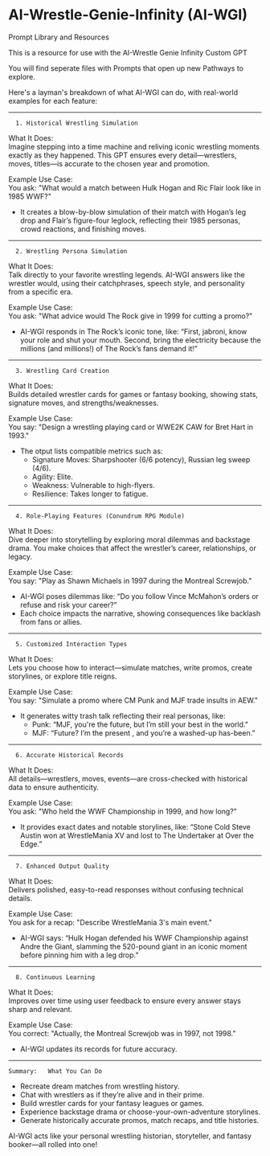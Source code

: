 # AI-Wrestle-Genie-Infinity (AI-WGI)
Prompt Library and Resources

This is a resource for use with the AI-Wrestle Genie Infinity Custom GPT

You will find seperate files with Prompts that open up new Pathways to explore.

Here's a layman's breakdown of what AI-WGI can do, with real-world examples for each feature:

---

      1. Historical Wrestling Simulation  
  What It Does:    
Imagine stepping into a time machine and reliving iconic wrestling moments exactly as they happened. This GPT ensures every detail—wrestlers, moves, titles—is accurate to the chosen year and promotion.  

  Example Use Case:    
You ask:  "What would a match between Hulk Hogan and Ric Flair look like in 1985 WWF?"   
- It creates a blow-by-blow simulation of their match with Hogan’s leg drop and Flair’s figure-four leglock, reflecting their 1985 personas, crowd reactions, and finishing moves.

---

      2. Wrestling Persona Simulation  
  What It Does:    
Talk directly to your favorite wrestling legends. AI-WGI answers like the wrestler would, using their catchphrases, speech style, and personality from a specific era.  

  Example Use Case:    
You ask:  "What advice would The Rock give in 1999 for cutting a promo?"   
- AI-WGI responds in The Rock’s iconic tone, like: “First, jabroni, know your role and shut your mouth. Second, bring the electricity because the millions (and millions!) of The Rock’s fans demand it!”

---

      3. Wrestling Card Creation  
  What It Does:    
Builds detailed wrestler cards for games or fantasy booking, showing stats, signature moves, and strengths/weaknesses.  

  Example Use Case:    
You say:  "Design a wrestling playing card or WWE2K CAW for Bret Hart in 1993."   
- The otput lists compatible metrics such as:  
  -   Signature Moves:   Sharpshooter (6/6 potency), Russian leg sweep (4/6).  
  -   Agility:   Elite.  
  -   Weakness:   Vulnerable to high-flyers.  
  -   Resilience:   Takes longer to fatigue.  

---

      4. Role-Playing Features (Conundrum RPG Module)    
  What It Does:    
Dive deeper into storytelling by exploring moral dilemmas and backstage drama. You make choices that affect the wrestler’s career, relationships, or legacy.  

  Example Use Case:    
You say:  "Play as Shawn Michaels in 1997 during the Montreal Screwjob."   
- AI-WGI poses dilemmas like:  “Do you follow Vince McMahon’s orders or refuse and risk your career?”   
- Each choice impacts the narrative, showing consequences like backlash from fans or allies.

---

      5. Customized Interaction Types  
  What It Does:    
Lets you choose how to interact—simulate matches, write promos, create storylines, or explore title reigns.  

  Example Use Case:    
You say:  "Simulate a promo where CM Punk and MJF trade insults in AEW."   
- It generates witty trash talk reflecting their real personas, like:  
  - Punk: “MJF, you're the future, but I’m still your best in the world.”  
  - MJF: “Future? I’m the  present , and you’re a washed-up has-been.”

---

      6. Accurate Historical Records  
  What It Does:    
All details—wrestlers, moves, events—are cross-checked with historical data to ensure authenticity.  

  Example Use Case:    
You ask:  "Who held the WWF Championship in 1999, and how long?"   
- It provides exact dates and notable storylines, like: “Stone Cold Steve Austin won at WrestleMania XV and lost to The Undertaker at Over the Edge.”

---

      7. Enhanced Output Quality  
  What It Does:    
Delivers polished, easy-to-read responses without confusing technical details.  

  Example Use Case:    
You ask for a recap:  "Describe WrestleMania 3's main event."   
- AI-WGI says: “Hulk Hogan defended his WWF Championship against Andre the Giant, slamming the 520-pound giant in an iconic moment before pinning him with a leg drop.”

---

      8. Continuous Learning  
  What It Does:    
Improves over time using user feedback to ensure every answer stays sharp and relevant.  

  Example Use Case:    
You correct:  "Actually, the Montreal Screwjob was in 1997, not 1998."   
- AI-WGI updates its records for future accuracy.

---

    Summary:   What You Can Do  
- Recreate dream matches from wrestling history.  
- Chat with wrestlers as if they’re alive and in their prime.  
- Build wrestler cards for your fantasy leagues or games.  
- Experience backstage drama or choose-your-own-adventure storylines.  
- Generate historically accurate promos, match recaps, and title histories.  

AI-WGI acts like your personal wrestling historian, storyteller, and fantasy booker—all rolled into one!



